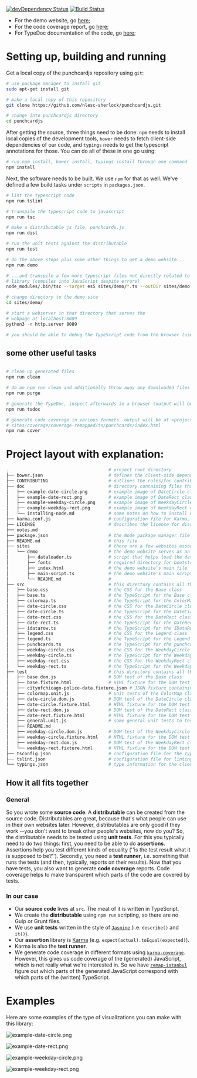[![devDependency Status](https://david-dm.org/nlesc-sherlock/punchcardjs/dev-status.svg)](https://david-dm.org/nlesc-sherlock/punchcardjs#info=devDependencies)
[![Build Status](https://travis-ci.org/nlesc-sherlock/punchcardjs.svg?branch=master)](https://travis-ci.org/nlesc-sherlock/punchcardjs)

- For the demo website, go [here](http://nlesc-sherlock.github.io/punchcardjs/demo/);
- For the code coverage report, go [here](http://nlesc-sherlock.github.io/punchcardjs/coverage/coverage-remapped/);
- For TypeDoc documentation of the code, go [here](http://nlesc-sherlock.github.io/punchcardjs/tsdoc/);

# Setting up, building and running

Get a local copy of the punchcardjs repository using ``git``:

```bash
# use package manager to install git
sudo apt-get install git

# make a local copy of this repository
git clone https://github.com/nlesc-sherlock/punchcardjs.git

# change into punchcardjs directory
cd punchcardjs
```

After getting the source, three things need to be done: `npm` needs to install
local copies of the development tools, `bower` needs to fetch client-side dependencies of
our code, and `typings` needs to get the typescript annotations for those. You can
do all of these in one go using:

```bash
# run npm install, bower install, typings install through one command
npm install
```

Next, the software needs to be built. We use `npm` for that as well. We've defined a few build tasks under `scripts` in `packages.json`.

```bash
# lint the typescript code
npm run tslint

# transpile the typescript code to javascript
npm run tsc

# make a distributable js file, punchcards.js
npm run dist

# run the unit tests against the distributable
npm run test

# do the above steps plus some other things to get a demo website...
npm run demo

# ...and transpile a few more typescript files not directly related to the
# library (compiles into JavaScript despite errors)
node_modules/.bin/tsc --target es5 sites/demo/*.ts --outDir sites/demo

# change directory to the demo site
cd sites/demo/

# start a webserver in that directory that serves the
# webpage at localhost:8089
python3 -m http.server 8089

# you should be able to debug the TypeScript code from the browser (uses source maps)
```

## some other useful tasks

```bash

# clean up generated files
npm run clean

# do an npm run clean and additionally throw away any downloaded files
npm run purge

# generate the TypeDoc, inspect afterwards in a browser (output will be at <projectroot>/sites/tsdoc)
npm run tsdoc

# generate code coverage in various formats. output will be at <projectroot>/sites/coverage/, e.g.
# sites/coverage/coverage-remapped/ts/punchcards/index.html
npm run cover

```

# Project layout with explanation:

```bash
.                                      # project root directory
├── bower.json                         # defines the client-side dependencies
├── CONTRIBUTING                       # outlines the rules/for contributing to this repository
├── doc                                # directory containing files that help document the repository
│   ├── example-date-circle.png        # example image of DateCircle class
│   ├── example-date-rect.png          # example image of DateRect class
│   ├── example-weekday-circle.png     # example image of WeekdayCircle class
│   ├── example-weekday-rect.png       # example image of WeekdayRect class
│   └── installing-node.md             # some notes on how to install nodejs
├── karma.conf.js                      # configuration file for Karma, the test runner
├── LICENSE                            # describes the license for dissemination and use of this software
├── notes.md
├── package.json                       # the Node package manager file describes the server-side / development dependencies
├── README.md                          # this file
├── sites                              # there are a few websites associated with this repository:
│   └── demo                           # the demo website serves as an illustration of the punchcards library
│       ├── dataloader.ts              # script that helps load the data for the demo website
│       ├── fonts                      # required directory for bootstrap (contents added by an npm run task)
│       ├── index.html                 # the demo website's main file
│       ├── main-script.ts             # the demo website's main script
│       └── README.md                  #
├── src                                # this directory contains all the sources (css, ts) for the punchcards library
│   ├── base.css                       # the CSS for the Base class
│   ├── base.ts                        # the TypeScript for the Base class
│   ├── colormap.ts                    # the TypeScript for the ColorMap class
│   ├── date-circle.css                # the CSS for the DateCircle class
│   ├── date-circle.ts                 # the TypeScript for the DateCircle class
│   ├── date-rect.css                  # the CSS for the DateRect class
│   ├── date-rect.ts                   # the TypeScript for the DateRect class
│   ├── idatarow.ts                    # the TypeScript for the IDataRow interface
│   ├── legend.css                     # the CSS for the Legend class
│   ├── legend.ts                      # the TypeScript for the Legend class
│   ├── punchcards.ts                  # the TypeScript for the punchcards module
│   ├── weekday-circle.css             # the CSS for the WeekdayCircle class
│   ├── weekday-circle.ts              # the TypeScript for the WeekdayCircle class
│   ├── weekday-rect.css               # the CSS for the WeekdayRect class
│   └── weekday-rect.ts                # the TypeScript for the WeekdayRect class
├── test                               # this directory contains all the sources (*.dom.js, *.unit.js, *.fixture.html, *.fixture.json) for testing the code from src/
│   ├── base.dom.js                    # DOM test of the Base class
│   ├── base.fixture.html              # HTML fixture for the DOM test of the Base class
│   ├── cityofchicago-police-data.fixture.json # JSON fixture containing a test data set
│   ├── colormap.unit.js               # unit tests of the ColorMap class
│   ├── date-circle.dom.js             # DOM test of the DateCircle class
│   ├── date-circle.fixture.html       # HTML fixture for the DOM test of the DateCircle class
│   ├── date-rect.dom.js               # DOM test of the DateRect class
│   ├── date-rect.fixture.html         # HTML fixture for the DOM test of the DateRect class
│   ├── general.unit.js                # some general unit tests to test the testing setup
│   ├── README.md
│   ├── weekday-circle.dom.js          # DOM test of the WeekdayCircle class
│   ├── weekday-circle.fixture.html    # HTML fixture for the DOM test of the WeekdayCircle class
│   ├── weekday-rect.dom.js            # DOM test of the WeekdayRect class
│   └── weekday-rect.fixture.html      # HTML fixture for the DOM test of the WeekdayRect class
├── tsconfig.json                      # configuration file for the TypeScript compiler
├── tslint.json                        # configuration file for linting/static analysis of the TypeScript code
└── typings.json                       # type information for the client-side libraries
```


## How it all fits together

### General

So you wrote some **source code**. A **distributable** can be created from the source code. Distributables are great, because that's what people can use in their own websites later. However, distributables are only good if they work --you don't want to break other people's websites, now do you? So, the distributable needs to be tested using **unit tests**. For this you typically need to do two things: first, you need to be able to do **assertions**. Assertions help you test different kinds of equality (''is the test result what it is supposed to be?''). Secondly, you need a  **test runner**, i.e. something that runs the tests (and then, typically, reports on their results). Now that you have tests, you also want to generate **code coverage** reports. Code coverage helps to make transparent which parts of the code are covered by tests.

### In our case

- Our **source code** lives at ``src``. The meat of it is written in TypeScript.
- We create the **distributable** using ``npm run`` scripting, so there are no Gulp or Grunt files.
- We use **unit tests** written in the style of [``Jasmine``](http://jasmine.github.io/2.0/introduction.html) (i.e. ``describe()`` and ``it()``).
- Our **assertion** library is [Karma](https://karma-runner.github.io/1.0/index.html) (e.g. ``expect(actual).toEqual(expected)``). 
- Karma is also the **test runner**.
- We generate code coverage in different formats using [``karma-coverage``](https://www.npmjs.com/package/karma-coverage). However, this gives us code coverage of the (generated) JavaScript, which is not really what we're interested in. So we have [``remap-istanbul``](https://www.npmjs.com/package/remap-istanbul) figure out which parts of the generated JavaScript correspond with which parts of the (written) TypeScript.

# Examples

Here are some examples of the type of visualizations you can make with this library:

![example-date-circle.png](https://github.com/nlesc-sherlock/punchcardjs/raw/testing/doc/example-date-circle.png "example-date-circle.png")

![example-date-rect.png](https://github.com/nlesc-sherlock/punchcardjs/raw/testing/doc/example-date-rect.png "example-date-rect.png")

![example-weekday-circle.png](https://github.com/nlesc-sherlock/punchcardjs/raw/testing/doc/example-weekday-circle.png "example-weekday-circle.png")

![example-weekday-rect.png](https://github.com/nlesc-sherlock/punchcardjs/raw/testing/doc/example-weekday-rect.png "example-weekday-rect.png")
